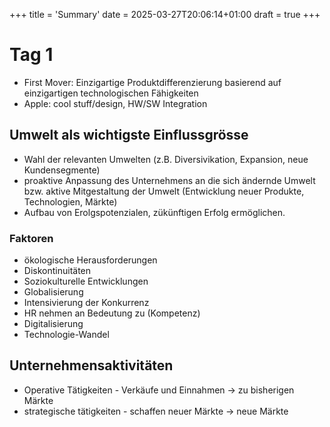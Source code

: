 +++
title = 'Summary'
date = 2025-03-27T20:06:14+01:00
draft = true
+++
# Tag 1

* First Mover: Einzigartige Produktdifferenzierung basierend auf einzigartigen technologischen Fähigkeiten
* Apple: cool stuff/design, HW/SW Integration

## Umwelt als wichtigste Einflussgrösse
* Wahl der relevanten Umwelten (z.B. Diversivikation, Expansion, neue Kundensegmente)
* proaktive Anpassung des Unternehmens an die sich ändernde Umwelt bzw. aktive Mitgestaltung der Umwelt (Entwicklung neuer Produkte, Technologien, Märkte)
* Aufbau von Erolgspotenzialen, zükünftigen Erfolg ermöglichen.

### Faktoren
* ökologische Herausforderungen
* Diskontinuitäten
* Soziokulturelle Entwicklungen
* Globalisierung
* Intensivierung der Konkurrenz
* HR nehmen an Bedeutung zu (Kompetenz)
* Digitalisierung
* Technologie-Wandel

## Unternehmensaktivitäten

* Operative Tätigkeiten - Verkäufe und Einnahmen -> zu bisherigen Märkte
* strategische tätigkeiten - schaffen neuer Märkte -> neue Märkte